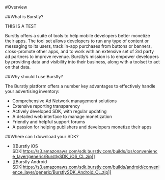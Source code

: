 #Overview

##What is Burstly?

THIS IS A TEST

Burstly offers a suite of tools to help mobile developers better monetize their apps. The tool set allows developers to run any type of content or messaging to its users, track in-app purchases from buttons or banners, cross-promote other apps, and to work with an extensive set of 3rd party ad partners to improve revenue. Burstly’s mission is to empower developers by providing data and visibility into their business, along with a toolset to act on that data.


##Why should I use Burstly?

The Burstly platform offers a number key advantages to effectively handle your advertising inventory:

- Comprehensive Ad Network management solutions
- Extensive reporting transparency
- Actively developed SDK, with regular updating
- A detailed web interface to manage monetization
- Friendly and helpful support forums
- A passion for helping publishers and developers monetize their apps


##Where can I download your SDK?

- [[Burstly iOS SDK|https://s3.amazonaws.com/sdk.burstly.com/builds/ios/convenience_layer/generic/BurstlySDK_iOS_CL.zip]]
- [[Burstly Android SDK|https://s3.amazonaws.com/sdk.burstly.com/builds/android/convenience_layer/generic/BurstlySDK_Android_CL.zip]]